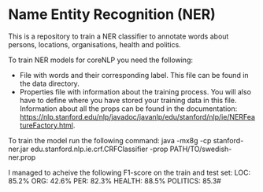 # Name Entity Recognition (NER)

This is a repository to train a NER classifier to annotate words about persons, locations, organisations, health and politics.

To train NER models for coreNLP you need the following:
- File with words and their corresponding label. This file can be found in the data directory.
- Properties file with information about the training process. You will also have to define where you have stored your training data in this file. Information about all the props can be found in the documentation: https://nlp.stanford.edu/nlp/javadoc/javanlp/edu/stanford/nlp/ie/NERFeatureFactory.html.

To train the model run the following command:
java -mx8g -cp stanford-ner.jar edu.stanford.nlp.ie.crf.CRFClassifier -prop PATH/TO/swedish-ner.prop

I managed to acheive the following F1-score on the train and test set:
LOC: 85.2%
ORG: 42.6%
PER: 82.3%
HEALTH: 88.5%
POLITICS: 85.3#

